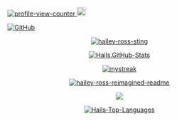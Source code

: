 <p align="left"><a href="https://u.hails.cc/Links"><img src="https://komarev.com/ghpvc/?username=hailey-ross&label=Profile%20views&color=ff6e96&style=plastic" alt="profile-view-counter" /> <img src="http://assets.hails.cc/i/dev-sphere96x96.png" alt="Dev-Sphere" style="width:20px;height:20px;"/></a></p>
<p align="left"><a href="https://u.hails.cc/Links"><img alt="GitHub" src="https://img.shields.io/badge/dynamic/json?logo=github&label=GitHub+Followers&labelColor=282c34&color=181717&query=%24.data.totalSubs&url=https%3A%2F%2Fapi.spencerwoo.com%2Fsubstats%2F%3Fsource%3Dgithub%26queryKey%3Dhailey-ross&longCache=true"/></a></p>
<p align="center"><a href="https://u.hails.cc/Links"><img src="https://assets.hails.cc/i/hailey-sting.gif" alt="hailey-ross-sting" /></a></p>
<p align="center"><a href="https://u.hails.cc/Links"><img src="https://hails-gitstats.vercel.app/api?username=hailey-ross&count_private=true&show_icons=true&theme=tokyonight&include_all_commits=true" alt="Hails.GitHub-Stats" /></a></p>
<p align="center"><a href="https://u.hails.cc/Links"><img src="https://github-readme-streak-stats.herokuapp.com/?user=hailey-ross&theme=tokyonight" alt="mystreak"/></a></p>
<p align="center"><a href="https://u.hails.cc/Links"><img src="https://myreadme.vercel.app/api/embed/hailey-ross?panels=userstatistics,toprepositories,toplanguages,commitgraph" alt="hailey-ross-reimagined-readme" /></a></p>
<p align="center"><a href="https://u.hails.cc/Links"><img src="https://github-profile-trophy.vercel.app/?username=hailey-ross&theme=juicyfresh&no-bg=true" /></a></p>
<p align="center"><a href="https://u.hails.cc/Links"><img src="https://hails-gitstats.vercel.app/api/top-langs?username=hailey-ross&show_icons=true&locale=en&layout=compact&theme=chartreuse-dark" alt="Hails-Top-Languages" /></a></p>
